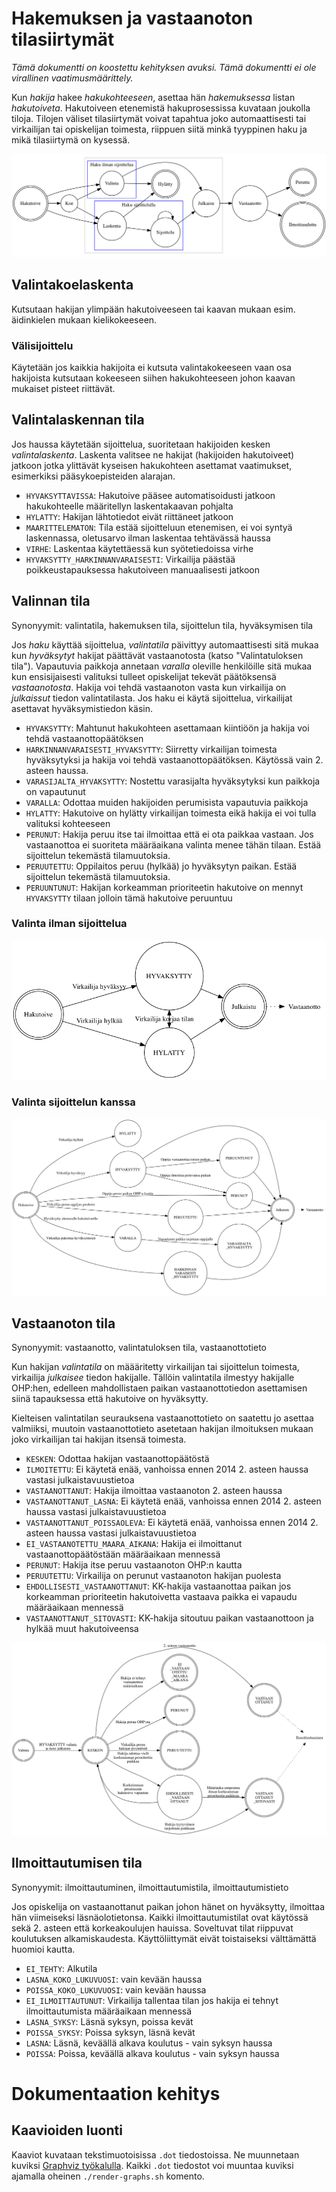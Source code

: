 # Hakemuksen ja vastaanoton tilasiirtymät

*Tämä dokumentti on koostettu kehityksen avuksi. Tämä dokumentti ei ole
virallinen vaatimusmäärittely.*

Kun *hakija* hakee *hakukohteeseen*, asettaa hän *hakemuksessa* listan
*hakutoiveta*. Hakutoiveen etenemistä hakuprosessissa kuvataan joukolla
tiloja. Tilojen väliset tilasiirtymät voivat tapahtua joko automaattisesti tai
virkailijan tai opiskelijan toimesta, riippuen siitä minkä tyyppinen haku ja
mikä tilasiirtymä on kysessä.

![Hakutoiveen käsittely erilaisissa hakutyypeissä](img/hakuprosessi.png)


## Valintakoelaskenta

Kutsutaan hakijan ylimpään hakutoiveeseen tai kaavan mukaan esim. äidinkielen
mukaan kielikokeeseen.


### Välisijoittelu

Käytetään jos kaikkia hakijoita ei kutsuta valintakokeeseen vaan osa
hakijoista kutsutaan kokeeseen siihen hakukohteeseen johon kaavan mukaiset
pisteet riittävät.


## Valintalaskennan tila

Jos haussa käytetään sijoittelua, suoritetaan hakijoiden kesken *valintalaskenta*.
Laskenta valitsee ne hakijat (hakijoiden hakutoiveet) jatkoon jotka ylittävät
kyseisen hakukohteen asettamat vaatimukset, esimerkiksi pääsykoepisteiden
alarajan.

- `HYVAKSYTTAVISSA`: Hakutoive pääsee automatisoidusti jatkoon hakukohteelle
  määritellyn laskentakaavan pohjalta
- `HYLATTY`: Hakijan lähtotiedot eivät riittäneet jatkoon
- `MAARITTELEMATON`: Tila estää sijoitteluun etenemisen, ei voi syntyä
  laskennassa, oletusarvo ilman laskentaa tehtävässä haussa
- `VIRHE`: Laskentaa käytettäessä kun syötetiedoissa virhe
- `HYVAKSYTTY_HARKINNANVARAISESTI`: Virkailija päästää poikkeustapauksessa
  hakutoiveen manuaalisesti jatkoon


## Valinnan tila

Synonyymit: valintatila, hakemuksen tila, sijoittelun tila, hyväksymisen tila

Jos *haku* käyttää sijoittelua, *valintatila* päivittyy automaattisesti sitä
mukaa kun *hyväksytyt* hakijat päättävät vastaanotosta (katso "Valintatuloksen
tila"). Vapautuvia paikkoja annetaan *varalla* oleville henkilöille sitä mukaa
kun ensisijaisesti valituksi tulleet opiskelijat tekevät päätöksensä
*vastaanotosta*. Hakija voi tehdä vastaanoton vasta kun virkailija on
*julkaissut* tiedon valintatilasta. Jos haku ei käytä sijoittelua, virkailijat
asettavat hyväksymistiedon käsin.

- `HYVAKSYTTY`: Mahtunut hakukohteen asettamaan kiintiöön ja hakija voi tehdä
  vastaanottopäätöksen
- `HARKINNANVARAISESTI_HYVAKSYTTY`: Siirretty virkailijan toimesta
  hyväksytyksi ja hakija voi tehdä vastaanottopäätöksen. Käytössä vain 2.
  asteen haussa.
- `VARASIJALTA_HYVAKSYTTY`: Nostettu varasijalta hyväksytyksi kun paikkoja on
  vapautunut
- `VARALLA`: Odottaa muiden hakijoiden perumisista vapautuvia paikkoja
- `HYLATTY`: Hakutoive on hylätty virkailijan toimesta eikä hakija ei voi
  tulla valituksi kohteeseen
- `PERUNUT`: Hakija peruu itse tai ilmoittaa että ei ota paikkaa vastaan. Jos
  vastaanottoa ei suoriteta määräaikana valinta menee tähän tilaan. Estää
  sijoittelun tekemästä tilamuutoksia.
- `PERUUTETTU`: Oppilaitos peruu (hylkää) jo hyväksytyn paikan. Estää
  sijoittelun tekemästä tilamuutoksia.
- `PERUUNTUNUT`: Hakijan korkeamman prioriteetin hakutoive on mennyt
  `HYVAKSYTTY` tilaan jolloin tämä hakutoive peruuntuu


### Valinta ilman sijoittelua

![Valinnan tilat ilman sijoittelua tehtävässä haussa](img/valintatila_ilman_sijoittelua.png)


### Valinta sijoittelun kanssa

![Valinnan tilat sijoittelua käyttävän haun kanssa](img/valintatila_sijoittelulla.png)


## Vastaanoton tila

Synonyymit: vastaanotto, valintatuloksen tila, vastaanottotieto

Kun hakijan *valintatila* on määäritetty virkailijan tai sijoittelun toimesta,
virkailija *julkaisee* tiedon hakijalle. Tällöin valintatila ilmestyy
hakijalle OHP:hen, edelleen mahdollistaen paikan vastaanottotiedon asettamisen
siinä tapauksessa että hakutoive on hyväksytty.

Kielteisen valintatilan seurauksena vastaanottotieto on saatettu jo asettaa
valmiiksi, muutoin vastaanottotieto asetetaan hakijan ilmoituksen mukaan joko
virkailijan tai hakijan itsensä toimesta.

- `KESKEN`: Odottaa hakijan vastaanottopäätöstä
- `ILMOITETTU`: Ei käytetä enää, vanhoissa ennen 2014 2. asteen haussa vastasi
  julkaistavuustietoa
- `VASTAANOTTANUT`: Hakija ilmoittaa vastaanoton 2. asteen haussa
- `VASTAANOTTANUT_LASNA`: Ei käytetä enää, vanhoissa ennen 2014 2. asteen
  haussa vastasi julkaistavuustietoa
- `VASTAANOTTANUT_POISSAOLEVA`: Ei käytetä enää, vanhoissa ennen 2014 2.
  asteen haussa vastasi julkaistavuustietoa
- `EI_VASTAANOTETTU_MAARA_AIKANA`: Hakija ei ilmoittanut vastaanottopäätöstään
  määräaikaan mennessä
- `PERUNUT`: Hakija itse peruu vastaanoton OHP:n kautta
- `PERUUTETTU`: Virkailija on perunut vastaanoton hakijan puolesta
- `EHDOLLISESTI_VASTAANOTTANUT`: KK-hakija vastaanottaa paikan jos korkeamman
  prioriteetin hakutoivetta vastaava paikka ei vapaudu määräaikaan mennessä
- `VASTAANOTTANUT_SITOVASTI`: KK-hakija sitoutuu paikan vastaanottoon ja hylkää
  muut hakutoiveensa

![Vastaanottotilan siirtymät](img/vastaanotto.png)


## Ilmoittautumisen tila

Synonyymit: ilmoittautuminen, ilmoittautumistila, ilmoittautumistieto

Jos opiskelija on vastaanottanut paikan johon hänet on hyväksytty, ilmoittaa
hän viimeiseksi läsnäolotietonsa. Kaikki ilmoittautumistilat ovat käytössä
sekä 2. asteen että korkeakoulujen hauissa. Soveltuvat tilat riippuvat
koulutuksen alkamiskaudesta. Käyttöliittymät eivät toistaiseksi välttämättä
huomioi kautta.

- `EI_TEHTY`: Alkutila
- `LASNA_KOKO_LUKUVUOSI`: vain kevään haussa
- `POISSA_KOKO_LUKUVUOSI`: vain kevään haussa
- `EI_ILMOITTAUTUNUT`: Virkailija tallentaa tilan jos hakija ei tehnyt
  ilmoittautumista määräaikaan mennessä
- `LASNA_SYKSY`: Läsnä syksyn, poissa kevät
- `POISSA_SYKSY`: Poissa syksyn, läsnä kevät
- `LASNA`: Läsnä, keväällä alkava koulutus - vain syksyn haussa
- `POISSA`: Poissa, keväällä alkava koulutus - vain syksyn haussa


# Dokumentaation kehitys

## Kaavioiden luonti

Kaaviot kuvataan tekstimuotoisissa `.dot` tiedostoissa. Ne muunnetaan kuviksi
[Graphviz työkalulla](http://www.graphviz.org/). Kaikki `.dot` tiedostot voi
muuntaa kuviksi ajamalla oheinen `./render-graphs.sh` komento.

